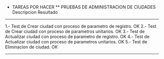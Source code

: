 * TAREAS POR HACER
** PRUEBAS DE ADMINISTRACION DE CIUDADES
Descripcion                                                         Resultado
------------------------------------------------------------------- ---------------------

1.- Test de Crear ciudad con proceso de parametro de registro.      OK
2.- Test de Crear ciudad con proceso de parametros unitarios.       OK
3.- Test de Actualizar ciudad con proceso de parametro de registro. OK
4.- Test de Actualizar ciudad con proceso de parametros unitarios.  OK
5.- Test de Eliminacion de ciudad.                                  OK
------------------------------------------------------------------- ---------------------